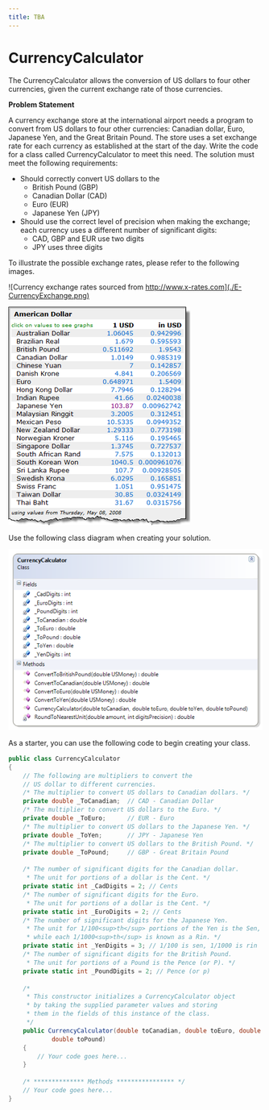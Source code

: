 ```yaml
---
title: TBA
---
```

# CurrencyCalculator

The CurrencyCalculator allows the conversion of US dollars to four other currencies, given the current exchange rate of those currencies.

**Problem Statement**

A currency exchange store at the international airport needs a program to convert from US dollars to four other currencies: Canadian dollar, Euro, Japanese Yen, and the Great Britain Pound. The store uses a set exchange rate for each currency as established at the start of the day. Write the code for a class called CurrencyCalculator to meet this need. The solution must meet the following requirements:

* Should correctly convert US dollars to the 
  * British Pound (GBP)
  * Canadian Dollar (CAD)
  * Euro (EUR)
  * Japanese Yen (JPY)
* Should use the correct level of precision when making the exchange; each currency uses a different number of significant digits:
  * CAD, GBP and EUR use two digits
  * JPY uses three digits

To illustrate the possible exchange rates, please refer to the following images.

![Currency exchange rates sourced from http://www.x-rates.com](./E-CurrencyExchange.png)

![](./E-CurrencyAmericanDollar.png)

Use the following class diagram when creating your solution.

![CurrencyCalculator Class Diagram](./E-CurrencyCalculator.png)

As a starter, you can use the following code to begin creating your class.

```csharp
public class CurrencyCalculator
{
    // The following are multipliers to convert the
    // US dollar to different currencies.
    /* The multiplier to convert US dollars to Canadian dollars. */
    private double _ToCanadian;  // CAD - Canadian Dollar
    /* The multiplier to convert US dollars to the Euro. */
    private double _ToEuro;      // EUR - Euro
    /* The multiplier to convert US dollars to the Japanese Yen. */
    private double _ToYen;       // JPY - Japanese Yen
    /* The multiplier to convert US dollars to the British Pound. */
    private double _ToPound;     // GBP - Great Britain Pound
    
    /* The number of significant digits for the Canadian dollar.
     * The unit for portions of a dollar is the Cent. */
    private static int _CadDigits = 2; // Cents
    /* The number of significant digits for the Euro.
     * The unit for portions of a dollar is the Cent. */
    private static int _EuroDigits = 2; // Cents
    /* The number of significant digits for the Japanese Yen.
     * The unit for 1/100<sup>th</sup> portions of the Yen is the Sen,
     * while each 1/1000<sup>th</sup> is known as a Rin. */
    private static int _YenDigits = 3; // 1/100 is sen, 1/1000 is rin
    /* The number of significant digits for the British Pound.
     * The unit for portions of a Pound is the Pence (or P). */
    private static int _PoundDigits = 2; // Pence (or p)
    
    /*
     * This constructor initializes a CurrencyCalculator object
     * by taking the supplied parameter values and storing
     * them in the fields of this instance of the class.
     */
    public CurrencyCalculator(double toCanadian, double toEuro, double toYen,
            double toPound)
    {
        // Your code goes here...
    }

    /* ************** Methods **************** */
    // Your code goes here...
}
```
